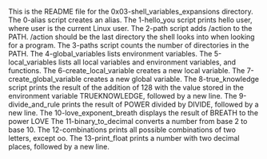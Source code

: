 This is the README file for the 0x03-shell_variables_expansions directory.
The 0-alias script creates an alias.
The 1-hello_you script prints hello user, where user is the current Linux user.
The 2-path script adds /action to the PATH. /action should be the last directory the shell looks into when looking for a program.
The 3-paths script counts the number of directories in the PATH.
The 4-global_variables lists environment variables.
The 5-local_variables lists all local variables and environment variables, and functions.
The 6-create_local_variable creates a new local variable.
The 7-create_global_variable creates a new global variable.
The 8-true_knowledge script  prints the result of the addition of 128 with the value stored in the environment variable TRUEKNOWLEDGE, followed by a new line.
The 9-divide_and_rule prints the result of POWER divided by DIVIDE, followed by a new line.
The 10-love_exponent_breath displays the result of BREATH to the power LOVE
The 11-binary_to_decimal converts a number from base 2 to base 10.
The 12-combinations  prints all possible combinations of two letters, except oo.
The 13-print_float prints a number with two decimal places, followed by a new line.
